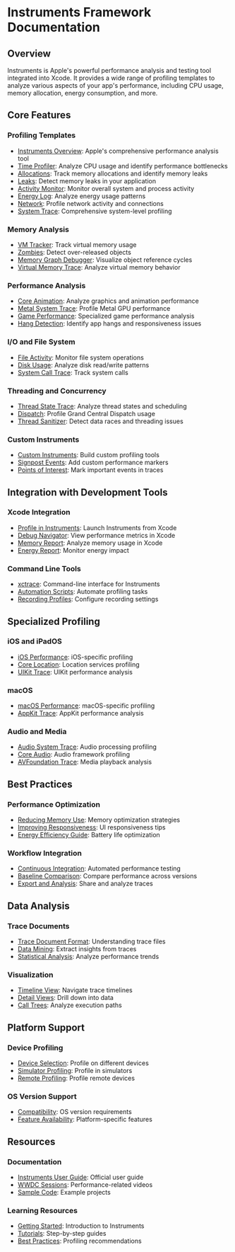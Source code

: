 # Instruments Framework Documentation

## Overview

Instruments is Apple's powerful performance analysis and testing tool integrated into Xcode. It provides a wide range of profiling templates to analyze various aspects of your app's performance, including CPU usage, memory allocation, energy consumption, and more.

## Core Features

### Profiling Templates
- [Instruments Overview](https://developer.apple.com/instruments/): Apple's comprehensive performance analysis tool
- [Time Profiler](https://developer.apple.com/documentation/instruments/time_profiler): Analyze CPU usage and identify performance bottlenecks
- [Allocations](https://developer.apple.com/documentation/instruments/allocations): Track memory allocations and identify memory leaks
- [Leaks](https://developer.apple.com/documentation/instruments/leaks): Detect memory leaks in your application
- [Activity Monitor](https://developer.apple.com/documentation/instruments/activity_monitor): Monitor overall system and process activity
- [Energy Log](https://developer.apple.com/documentation/instruments/energy_log): Analyze energy usage patterns
- [Network](https://developer.apple.com/documentation/instruments/network): Profile network activity and connections
- [System Trace](https://developer.apple.com/documentation/instruments/system_trace): Comprehensive system-level profiling

### Memory Analysis
- [VM Tracker](https://developer.apple.com/documentation/instruments/vm_tracker): Track virtual memory usage
- [Zombies](https://developer.apple.com/documentation/instruments/zombies): Detect over-released objects
- [Memory Graph Debugger](https://developer.apple.com/documentation/xcode/memory-graph-debugger): Visualize object reference cycles
- [Virtual Memory Trace](https://developer.apple.com/documentation/instruments/virtual_memory_trace): Analyze virtual memory behavior

### Performance Analysis
- [Core Animation](https://developer.apple.com/documentation/instruments/core_animation): Analyze graphics and animation performance
- [Metal System Trace](https://developer.apple.com/documentation/instruments/metal_system_trace): Profile Metal GPU performance
- [Game Performance](https://developer.apple.com/documentation/instruments/game_performance): Specialized game performance analysis
- [Hang Detection](https://developer.apple.com/documentation/instruments/hang_detection): Identify app hangs and responsiveness issues

### I/O and File System
- [File Activity](https://developer.apple.com/documentation/instruments/file_activity): Monitor file system operations
- [Disk Usage](https://developer.apple.com/documentation/instruments/disk_usage): Analyze disk read/write patterns
- [System Call Trace](https://developer.apple.com/documentation/instruments/system_call_trace): Track system calls

### Threading and Concurrency
- [Thread State Trace](https://developer.apple.com/documentation/instruments/thread_state_trace): Analyze thread states and scheduling
- [Dispatch](https://developer.apple.com/documentation/instruments/dispatch): Profile Grand Central Dispatch usage
- [Thread Sanitizer](https://developer.apple.com/documentation/instruments/thread_sanitizer): Detect data races and threading issues

### Custom Instruments
- [Custom Instruments](https://developer.apple.com/documentation/instruments/creating_custom_instruments): Build custom profiling tools
- [Signpost Events](https://developer.apple.com/documentation/os/logging/recording_performance_data): Add custom performance markers
- [Points of Interest](https://developer.apple.com/documentation/os/signposter): Mark important events in traces

## Integration with Development Tools

### Xcode Integration
- [Profile in Instruments](https://developer.apple.com/documentation/xcode/improving-your-app-s-performance): Launch Instruments from Xcode
- [Debug Navigator](https://developer.apple.com/documentation/xcode/debug-navigator): View performance metrics in Xcode
- [Memory Report](https://developer.apple.com/documentation/xcode/memory-report): Analyze memory usage in Xcode
- [Energy Report](https://developer.apple.com/documentation/xcode/energy-report): Monitor energy impact

### Command Line Tools
- [xctrace](https://developer.apple.com/documentation/instruments/xctrace): Command-line interface for Instruments
- [Automation Scripts](https://developer.apple.com/documentation/instruments/automation_scripts): Automate profiling tasks
- [Recording Profiles](https://developer.apple.com/documentation/instruments/recording_profiles): Configure recording settings

## Specialized Profiling

### iOS and iPadOS
- [iOS Performance](https://developer.apple.com/documentation/instruments/ios_performance): iOS-specific profiling
- [Core Location](https://developer.apple.com/documentation/instruments/core_location): Location services profiling
- [UIKit Trace](https://developer.apple.com/documentation/instruments/uikit_trace): UIKit performance analysis

### macOS
- [macOS Performance](https://developer.apple.com/documentation/instruments/macos_performance): macOS-specific profiling
- [AppKit Trace](https://developer.apple.com/documentation/instruments/appkit_trace): AppKit performance analysis

### Audio and Media
- [Audio System Trace](https://developer.apple.com/documentation/instruments/audio_system_trace): Audio processing profiling
- [Core Audio](https://developer.apple.com/documentation/instruments/core_audio): Audio framework profiling
- [AVFoundation Trace](https://developer.apple.com/documentation/instruments/avfoundation_trace): Media playback analysis

## Best Practices

### Performance Optimization
- [Reducing Memory Use](https://developer.apple.com/documentation/instruments/reducing_memory_use): Memory optimization strategies
- [Improving Responsiveness](https://developer.apple.com/documentation/instruments/improving_responsiveness): UI responsiveness tips
- [Energy Efficiency Guide](https://developer.apple.com/documentation/instruments/energy_efficiency): Battery life optimization

### Workflow Integration
- [Continuous Integration](https://developer.apple.com/documentation/instruments/continuous_integration): Automated performance testing
- [Baseline Comparison](https://developer.apple.com/documentation/instruments/baseline_comparison): Compare performance across versions
- [Export and Analysis](https://developer.apple.com/documentation/instruments/export_analysis): Share and analyze traces

## Data Analysis

### Trace Documents
- [Trace Document Format](https://developer.apple.com/documentation/instruments/trace_document): Understanding trace files
- [Data Mining](https://developer.apple.com/documentation/instruments/data_mining): Extract insights from traces
- [Statistical Analysis](https://developer.apple.com/documentation/instruments/statistical_analysis): Analyze performance trends

### Visualization
- [Timeline View](https://developer.apple.com/documentation/instruments/timeline_view): Navigate trace timelines
- [Detail Views](https://developer.apple.com/documentation/instruments/detail_views): Drill down into data
- [Call Trees](https://developer.apple.com/documentation/instruments/call_trees): Analyze execution paths

## Platform Support

### Device Profiling
- [Device Selection](https://developer.apple.com/documentation/instruments/device_selection): Profile on different devices
- [Simulator Profiling](https://developer.apple.com/documentation/instruments/simulator_profiling): Profile in simulators
- [Remote Profiling](https://developer.apple.com/documentation/instruments/remote_profiling): Profile remote devices

### OS Version Support
- [Compatibility](https://developer.apple.com/documentation/instruments/compatibility): OS version requirements
- [Feature Availability](https://developer.apple.com/documentation/instruments/feature_availability): Platform-specific features

## Resources

### Documentation
- [Instruments User Guide](https://help.apple.com/instruments/mac/current/): Official user guide
- [WWDC Sessions](https://developer.apple.com/videos/frameworks/performance): Performance-related videos
- [Sample Code](https://developer.apple.com/documentation/instruments/sample_code): Example projects

### Learning Resources
- [Getting Started](https://developer.apple.com/documentation/instruments/getting_started): Introduction to Instruments
- [Tutorials](https://developer.apple.com/documentation/instruments/tutorials): Step-by-step guides
- [Best Practices](https://developer.apple.com/documentation/instruments/best_practices): Profiling recommendations